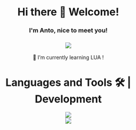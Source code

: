 <div align="center">
    <h1>Hi there 👋 Welcome!</h1>
    <h3>I'm Anto, nice to meet you!</h3>
    <h3>
        <img src="https://readme-typing-svg.demolab.com?font=Fira+Code&duration=2000&pause=1000&color=BF56F7&center=true&vCenter=true&width=435&lines=cybersecurity+engineer;developer+fullstack" />
    </h3>
    🌱 I’m currently learning LUA !
</div>

<div align="center">
    <h1>Languages and Tools 🛠 | Development </h1>
  <a href="https://skillicons.dev">
    <img src="https://skillicons.dev/icons?i=git,kubernetes,docker,c,vim" />
  </a>
    
</div>

<div align="center">
<img src="https://github-readme-stats.vercel.app/api/top-langs/?username=AntoPAA&theme=radical&layout=compact" />
</div>
